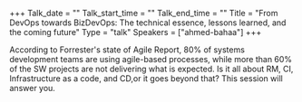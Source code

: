 +++
Talk_date = "" 
Talk_start_time = "" 
Talk_end_time = "" 
Title = "From DevOps towards BizDevOps: The technical essence, lessons learned, and the coming future" 
Type = "talk" 
Speakers = ["ahmed-bahaa"] 
+++

According to Forrester's state of Agile Report, 80% of systems development teams are using agile-based processes, while more than 60% of the SW projects are not delivering what is expected. Is it all about RM, CI, Infrastructure as a code, and CD,or it goes beyond that? This session will answer you.
